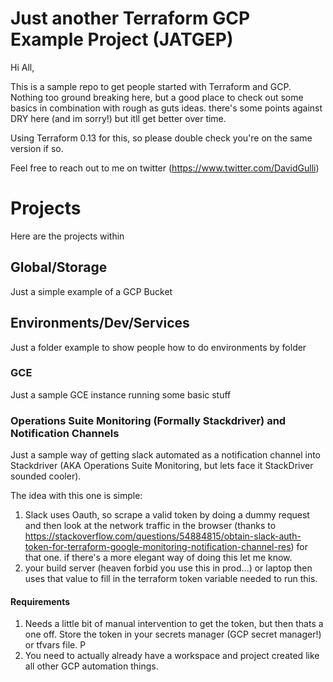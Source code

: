 # Just another Terraform GCP Example Project (JATGEP)
Hi All, 

This is a sample repo to get people started with Terraform and GCP. Nothing too ground breaking here, but a good place to check out some basics in combination with rough as guts ideas. there's some points against DRY here (and im sorry!) but itll get better over time. 

Using Terraform 0.13 for this, so please double check you're on the same version if so.

Feel free to reach out to me on twitter (https://www.twitter.com/DavidGulli)

# Projects
Here are the projects within
## Global/Storage
Just a simple example of a GCP Bucket

## Environments/Dev/Services
Just a folder example to show people how to do environments by folder
### GCE
Just a sample GCE instance running some basic stuff
### Operations Suite Monitoring (Formally Stackdriver) and Notification Channels
Just a sample way of getting slack automated as a notification channel into Stackdriver (AKA Operations Suite Monitoring, but lets face it StackDriver sounded cooler). 

The idea with this one is simple: 
1. Slack uses Oauth, so scrape a valid token by doing a dummy request and then look at the network traffic in the browser (thanks to https://stackoverflow.com/questions/54884815/obtain-slack-auth-token-for-terraform-google-monitoring-notification-channel-res) for that one. if there's a more elegant way of doing this let me know. 
2. your build server (heaven forbid you use this in prod...) or laptop then uses that value to fill in the terraform token variable needed to run this.
#### Requirements
1. Needs a little bit of manual intervention to get the token, but then thats a one off. Store the token in your secrets manager (GCP secret manager!) or tfvars file. P
2. You need to actually already have a workspace and project created like all other GCP automation things.
